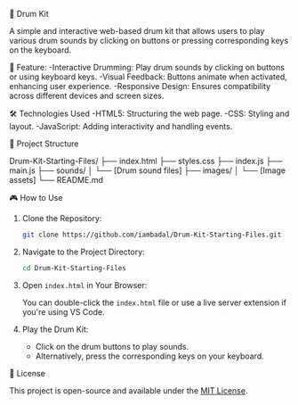🥁 Drum Kit

A simple and interactive web-based drum kit that allows users to play various drum sounds by clicking on buttons or pressing corresponding keys on the keyboard.

🚀 Feature:
-Interactive Drumming: Play drum sounds by clicking on buttons or using keyboard keys.
-Visual Feedback: Buttons animate when activated, enhancing user experience.
-Responsive Design: Ensures compatibility across different devices and screen sizes.

🛠️ Technologies Used
-HTML5: Structuring the web page.
-CSS: Styling and layout.
-JavaScript: Adding interactivity and handling events.

📁 Project Structure

Drum-Kit-Starting-Files/
├── index.html
├── styles.css
├── index.js
├── main.js
├── sounds/
│   └── [Drum sound files]
├── images/
│   └── [Image assets]
└── README.md

🎮 How to Use

1. Clone the Repository:

   ```bash
   git clone https://github.com/iambadal/Drum-Kit-Starting-Files.git
   ```

2. Navigate to the Project Directory:

   ```bash
   cd Drum-Kit-Starting-Files
   ```

3. Open `index.html` in Your Browser:

   You can double-click the `index.html` file or use a live server extension if you're using VS Code.

4. Play the Drum Kit:

   * Click on the drum buttons to play sounds.
   * Alternatively, press the corresponding keys on your keyboard.

📄 License

This project is open-source and available under the [MIT License](LICENSE).

